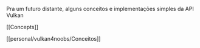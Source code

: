 Pra um futuro distante, alguns conceitos e implementações simples da API Vulkan

[[Concepts]]

[[personal/vulkan4noobs/Conceitos]]